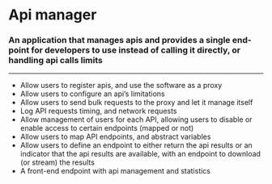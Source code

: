 # Api manager

### An application that manages apis and provides a single end-point for developers to use instead of calling it directly, or handling api calls limits
---
* Allow users to register apis, and use the software as a proxy
* Allow users to configure an api’s limitations
* Allow users to send bulk requests to the proxy and let it manage itself
* Log API requests timing, and network requests
* Allow management of users for each API, allowing users to disable or enable access to certain endpoints (mapped or not)
* Allow users to map API endpoints, and abstract variables
* Allow users to define an endpoint to either return the api results or an indicator that the api results are available, with an endpoint to download (or stream) the results
* A front-end endpoint with api management and statistics